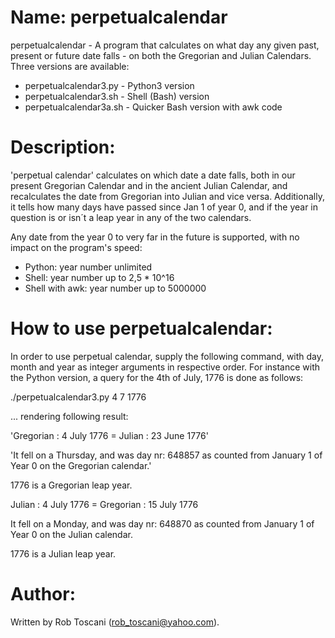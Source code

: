 # Name: perpetualcalendar 
perpetualcalendar - A program that calculates on what day any given past, present or future date falls - on both the Gregorian and Julian Calendars. Three versions are available:
- perpetualcalendar3.py - Python3 version
- perpetualcalendar3.sh - Shell (Bash) version
- perpetualcalendar3a.sh - Quicker Bash version with awk code

# Description:
'perpetual calendar' calculates on which date a date falls, both in our present Gregorian Calendar and in the 
ancient Julian Calendar, and recalculates the date from Gregorian into Julian and vice versa.
Additionally, it tells how many days have passed since Jan 1 of year 0, and if the year in question is or isn´t a leap year in any of the two calendars.

Any date from the year 0 to very far in the future is supported, with no impact on the program's speed:
- Python: year number unlimited
- Shell: year number up to 2,5 * 10^16
- Shell with awk: year number up to 5000000

# How to use perpetualcalendar:
In order to use perpetual calendar, supply the following command, with day, month and year as integer arguments in respective order.
For instance with the Python version, a query for the 4th of July, 1776 is done as follows:

./perpetualcalendar3.py 4 7 1776

... rendering following result:

'Gregorian : 4  July 1776 = Julian    : 23 June 1776'

'It fell on a Thursday, and was day nr: 648857 as counted from January 1 of Year 0 on the Gregorian calendar.'

1776 is a Gregorian leap year.


Julian    : 4  July 1776 = Gregorian : 15 July 1776

It fell on a Monday, and was day nr: 648870 as counted from January 1 of Year 0 on the Julian calendar.

1776 is a Julian leap year.


# Author:
Written by Rob Toscani (rob_toscani@yahoo.com).
